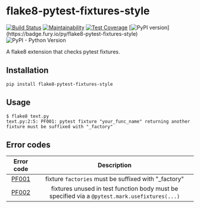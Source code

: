 # flake8-pytest-fixtures-style

[![Build Status](https://travis-ci.com/sidorov-as/flake8-pytest-fixtures-style.svg?branch=main)](https://travis-ci.org/sidorov-as/flake8-pytest-fixtures-style)
[![Maintainability](https://api.codeclimate.com/v1/badges/705e9a1c834a48e1d05c/maintainability)](https://codeclimate.com/github/sidorov-as/flake8-pytest-fixtures-style/maintainability)
[![Test Coverage](https://api.codeclimate.com/v1/badges/705e9a1c834a48e1d05c/test_coverage)](https://codeclimate.com/github/sidorov-as/flake8-pytest-fixtures-style/test_coverage)
[![PyPI version](https://badge.fury.io/py/flake8-pytest-fixtures-style.svg?)](https://badge.fury.io/py/flake8-pytest-fixtures-style)
![PyPI - Python Version](https://img.shields.io/pypi/pyversions/flake8-pytest-fixtures-style)

A flake8 extension that checks pytest fixtures.

## Installation

```terminal
pip install flake8-pytest-fixtures-style
```

## Usage

```terminal
$ flake8 text.py
text.py:2:5: PF001: pytest fixture "your_func_name" returning another fixture must be suffixed with "_factory"
```

## Error codes

| Error code |                     Description   |
|:----------:|:---------------------------------:|
|   [PF001](docs/codes/PF001.md)   | fixture `factories` must be suffixed with "_factory" |
|   [PF002](docs/codes/PF002.md)   | fixtures unused in test function body must be specified via a `@pytest.mark.usefixtures(...)` |
